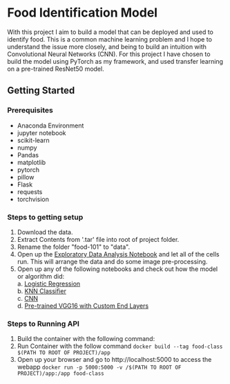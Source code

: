 # Food Identification Model

With this project I aim to build a model that can be deployed and used to identify food. This is a common machine learning problem and I hope to understand the issue more closely, and being to build an intuition with Convolutional Neural Networks (CNN). For this project I have chosen to build the model using PyTorch as my framework, and used transfer learning on a pre-trained ResNet50 model.

## Getting Started

### Prerequisites

* Anaconda Environment
* jupyter notebook
* scikit-learn
* numpy
* Pandas
* matplotlib
* pytorch
* pillow
* Flask
* requests
* torchvision

### Steps to getting setup
1. Download the data.
2. Extract Contents from '.tar' file into root of project folder.
3. Rename the folder "food-101" to "data".
3. Open up the [Exploratory Data Analysis Notebook](../notebooks/exploratory_data_analysis.ipynb) and let all of the cells run. This will arrange the data and do some image pre-processing.
4. Open up any of the following notebooks and check out how the model or algorithm did:  
    a. [Logistic Regression](logistic_regression.ipynb)  
    b. [KNN Classifier](KNN_classifier.ipynb)  
    c. [CNN](CNN.ipynb)  
    d. [Pre-trained VGG16 with Custom End Layers](CNN_VGG16.ipynb)  

### Steps to Running API
1. Build the container with the following command:
2. Run Container with the follow command
`docker build --tag food-class $(PATH TO ROOT OF PROJECT)/app`
3. Open up your browser and go to http://localhost:5000 to access the webapp
`docker run -p 5000:5000 -v /$(PATH TO ROOT OF PROJECT)/app:/app food-class`



